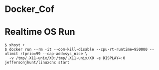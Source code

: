 # Docker_Cof

# Realtime OS Run

```
$ xhost +
$ docker run --rm -it --oom-kill-disable --cpu-rt-runtime=950000 --ulimit rtprio=99 --cap-add=sys_nice \
  -v /tmp/.X11-unix/X0:/tmp/.X11-unix/X0 -e DISPLAY=:0 jeffersonjhunt/linuxcnc start
```
